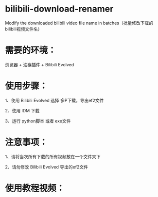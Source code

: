 # bilibili-download-renamer

Modify the downloaded bilibili video file name in batches（批量修改下载的bilibili视频文件名）


# 需要的环境：

浏览器 + 油猴插件 + Bilibili Evolved


# 使用步骤：

1、使用 Bilibili Evolved 选择 多P下载，导出ef2文件

2、使用 IDM 下载

3、运行 python脚本 或者 exe文件


# 注意事项：

1、请将当次所有下载的所有视频放在一个文件夹下

2、请勿修改 Bilibili Evolved 导出的ef2文件


# 使用教程视频：
